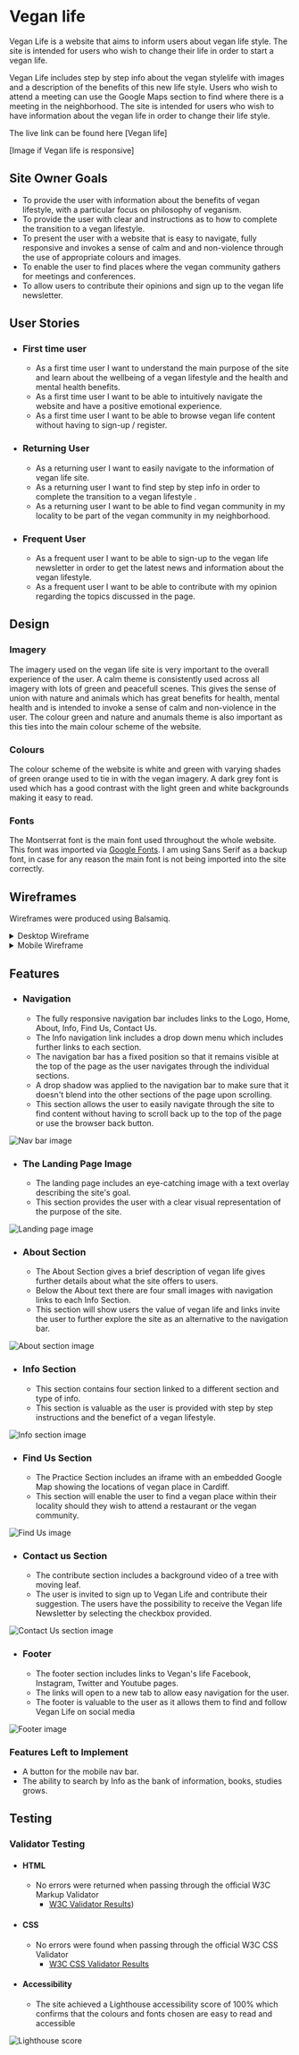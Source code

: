 # Vegan life

Vegan Life is a website that aims to inform users about vegan life style. The site is intended for users who wish to change their life in order to start a vegan life. 

Vegan Life includes step by step info about the vegan stylelife with images and a description of the benefits of this new life style. Users who wish to attend a meeting  can use the Google Maps section to find where there is a meeting in the neighborhood. The site is intended for users who wish to have information about the vegan life in order to change their life style.

The live link can be found here [Vegan life]

[Image if Vegan life is responsive]

## Site Owner Goals 
- To provide the user with information about the benefits of vegan lifestyle, with a particular focus on philosophy of veganism. 
- To provide the user with clear and instructions as to how to complete the transition to a vegan lifestyle.
- To present the user with a website that is easy to navigate, fully responsive and invokes a sense of calm and and non-violence through the use of appropriate colours and images. 
- To enable the user to find places where the vegan community gathers for meetings and conferences.
- To allow users to contribute their opinions and sign up to the vegan life newsletter.

## User Stories
- ### First time user
  - As a first time user I want to understand the main purpose of the site and learn about the wellbeing of a vegan lifestyle and the health and mental health benefits.
  - As a first time user I want to be able to intuitively navigate the website and have a positive emotional experience. 
  - As a first time user I want to be able to browse vegan life content without having to sign-up / register.

- ### Returning User
  - As a returning user I want to easily navigate to the information of vegan life site.  
  - As a returning user I want to find step by step info in order to complete the transition to a vegan lifestyle .
  - As a returning user I want to be able to find vegan community in my locality to be part of the vegan community in my neighborhood.

- ### Frequent User
  - As a frequent user I want to be able to sign-up to the vegan life newsletter in order to get the latest news and information about the vegan lifestyle.
  - As a frequent user I want to be able to contribute with my opinion regarding the topics discussed in the page.

## Design

### Imagery
The imagery used on the vegan life site is very important to the overall experience of the user. A calm theme is consistently used across all imagery with lots of green and peacefull scenes. This gives the sense of union with nature and animals which has great benefits for health, mental health and is intended to invoke a sense of calm and non-violence in the user. The colour green and nature and anumals theme is also important as this ties into the main colour scheme of the website.

### Colours
The colour scheme of the website is white and green with varying shades of green orange used to tie in with the vegan imagery. A dark grey font is used which has a good contrast with the light green and white backgrounds making it easy to read. 

### Fonts
The Montserrat font is the main font used throughout the whole website. This font was imported via [Google Fonts](https://fonts.google.com/). I am using Sans Serif as a backup font, in case for any reason the main font is not being imported into the site correctly.

## Wireframes
Wireframes were produced using Balsamiq. 

<details>

 <summary>Desktop Wireframe</summary>

![Desktop Wireframe](docs/wireframes/Desktop.png)
 </details>

 <details>
    <summary>Mobile Wireframe</summary>

![Mobile Wireframe](docs/wireframes/Mobile.png)
 </details>

## Features
- ### Navigation

    - The fully responsive navigation bar includes links to the Logo, Home, About, Info, Find Us, Contact Us.
    - The Info navigation link includes a drop down menu which includes further links to each section.
    - The navigation bar has a fixed position so that it remains visible at the top of the page as the user navigates through the individual sections. 
    - A drop shadow was applied to the navigation bar to make sure that it doesn't blend into the other sections of the page upon scrolling.
    - This section allows the user to easily navigate through the site to find content without having to scroll back up to the top of the page or use the browser back button.

![Nav bar image](docs/readme_images/navigation.png)

- ### The Landing Page Image
    - The landing page includes an eye-catching image with a text overlay describing the site's goal.
    - This section provides the user with a clear visual representation of the purpose of the site.

![Landing page image](docs/readme_images/LandingPage.png) 

- ### About Section
    - The About Section gives a brief description of vegan life gives further details about what the site offers to users.
    - Below the About text there are four small images with navigation links to each Info Section.
    - This section will show users the value of vegan life and links invite the user to further explore the site as an alternative to the navigation bar. 

![About section image](docs/readme_images/About.png)

- ### Info Section
    - This section contains four section linked to a different section and type of info. 
    - This section is valuable as the user is provided with step by step instructions and the benefict of a vegan lifestyle. 

![Info section image](docs/readme_images/Info.png)
  

- ### Find Us Section
    - The Practice Section includes an iframe with an embedded Google Map showing the locations of vegan place in Cardiff.
    - This section will enable the user to find a vegan place within their locality should they wish to attend a restaurant or the vegan community.

![Find Us image](docs/readme_images/FindUs.png)

- ### Contact us Section
    - The contribute section includes a background video of a tree with moving leaf.
    - The user is invited to sign up to Vegan Life and contribute their suggestion. The users have the possibility to receive the Vegan life Newsletter by selecting the checkbox provided.

![Contact Us section image](docs/readme_images/ContacUs.png) 

- ### Footer
    - The footer section includes links to Vegan's life Facebook, Instagram, Twitter and Youtube pages.
    - The links will open to a new tab to allow easy navigation for the user. 
    - The footer is valuable to the user as it allows them to find and follow Vegan Life on social media

![Footer image](docs/readme_images/Footer.png)

### Features Left to Implement
- A button for the mobile nav bar.
- The ability to search by Info as the bank of information, books, studies grows.

## Testing

### Validator Testing
- #### HTML
    - No errors were returned when passing through the official W3C Markup Validator
        - [W3C Validator Results](https://validator.w3.org/nu/?doc=https%3A%2F%2Fchristiancricchi.github.io%2FVegan-Life%2Findex.html))
- #### CSS
    - No errors were found when passing through the official W3C CSS Validator 
        - [W3C CSS Validator Results](https://jigsaw.w3.org/css-validator/validator?uri=https%3A%2F%2Fchristiancricchi.github.io%2FVegan-Life%2Fassets%2Fcss%2Fstyle.css&profile=css3svg&usermedium=all&warning=1&vextwarning=&lang=en)
- #### Accessibility 
    - The site achieved a Lighthouse accessibility score of 100% which confirms that the colours and fonts chosen are easy to read and accessible

![Lighthouse score]()








